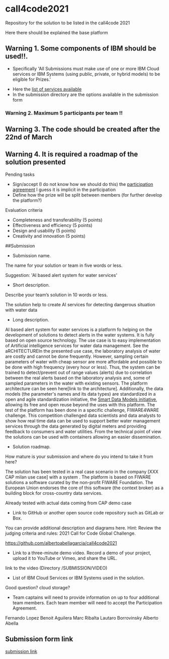 # call4code2021
Repository for the solution to be listed in the call4code 2021

Here there should be explained the base platform

## Warning 1. Some components of IBM should be used!!. 
* Specifically 'All Submissions must make use of one or more IBM Cloud services or IBM Systems (using public, private, or hybrid models) to be eligible for Prizes.'
+ Here the [list of services available](https://cloud.ibm.com/catalog/)
+ In the submission directory are the options available in the submission form
### Warning 2. Maximum 5 participants per team !!

## Warning 3. The code should be created after the 22nd of March

## Warning 4. It is required a roadmap of the solution presented

Pending tasks
* Sign/accept (I do not know how we should do this) the [participation agreement](https://callforcode.org/wp-content/uploads/2021/03/2021-Call-for-Code-Participation-Agreement-v.1.0.pdf) I guess it is implicit in the participation
* Define how the prize will be split between members (for further develop the platform?) 


Evaluation criteria
* Completeness and transferability (5 points)
* Effectiveness and efficiency (5 points)
* Design and usability (5 points)
* Creativity and innovation (5 points)

##Submission
* Submission name. 

The name for your solution or team in five words or less.

Suggestion: 'AI based alert system for water services' 

* Short description. 
  
Describe your team’s solution in 10 words or less.
  
The solution help to create AI services for detecting dangerous situation with water data

* Long description. 
  
AI based alert system for water services is a platform fo helping on the development of solutions to detect alerts in the water systems. It is fully based on open source technology. The use case is to easy implementation of Artificial intelligence services for water data management. See the aRCHITECTUREIn the presented use case, the laboratory analysis of water are costly and cannot be done frequently. However, sampling certain parameters of water with cheap sensor are more affordable and possible to be done with high frequency (every hour or less). Thus, the system can be trained to detect/prevent out of range values (alerts) due to correlation between the real alerts based on the laboratory analysis and, some of sampled parameters in the water with existing sensors. The platform architecture can be seen here[link to the architecture]. Additionally, the data models (the parameter's names and its data types) are standardized in a open and agile standardization initiative, the [Smart Data Models initiative](https://smartdatamodels.org), allowing its free and open reuse beyond the uses with this platform. The test of the platform has been done in a specific challenge, FIWARE4WARE challenge. This competition challenged data scientists and data analysts to show how real time data can be used to support better water management services through the data generated by digital meters and providing feedback to consumers and water utilities. From the technical point of view the solutions can be used with containers allowing an easier dissemination.  

* Solution roadmap. 
  
How mature is your submission and where do you intend to take it from here?

The solution has been tested in a real case scenario in the company [XXX CAP milan use case] with a system . The platform is based on FIWARE solutions a software curated by the non-profit FIWARE Foundation. The European Union endorses the core of this software (the context broker) as a building block for cross-country data services.  
  
Already tested with actual data coming from CAP demo case

* Link to GitHub or another open source code repository such as GitLab or Box. 
  
You can provide additional description and diagrams here. Hint: Review the judging criteria and rules: 2021 Call for Code Global Challenge.
  
https://github.com/albertoabellagarcia/call4code2021

* Link to a three-minute demo video. Record a demo of your project, upload it to YouTube or Vimeo, and share the URL.
  
link to the video
(Directory /SUBMISSION/VIDEO)

* List of IBM Cloud Services or IBM Systems used in the solution.
  
Good question? cloud storage?

* Team captains will need to provide information on up to four additional team members. Each team member will need to accept the Participation Agreement. 

Fernando Lopez
Benoit Aguilera
Marc Ribalta
Lautaro Borrovinsky
Alberto Abella

## Submission form link

[submission link](https://callforcode.org/submit/)
